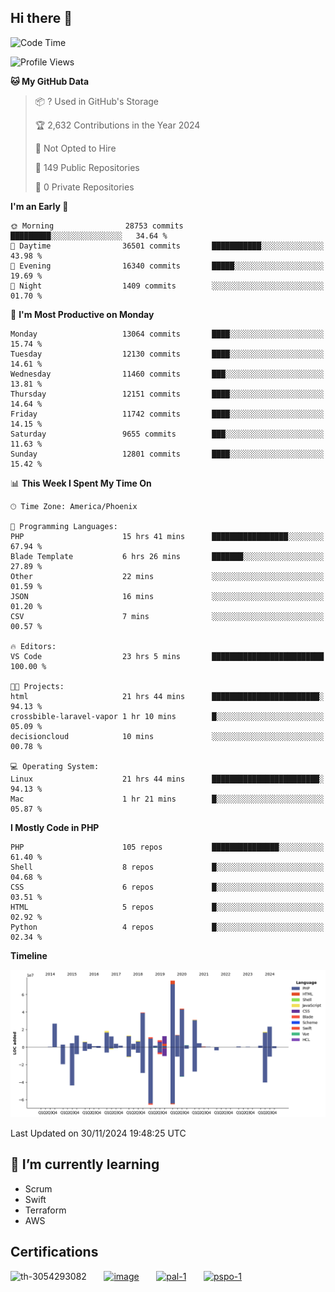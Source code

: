 ## Hi there 👋

<!--START_SECTION:waka-->
![Code Time](http://img.shields.io/badge/Code%20Time-10%2C416%20hrs%2041%20mins-blue)

![Profile Views](http://img.shields.io/badge/Profile%20Views-0-blue)

**🐱 My GitHub Data** 

> 📦 ? Used in GitHub's Storage 
 > 
> 🏆 2,632 Contributions in the Year 2024
 > 
> 🚫 Not Opted to Hire
 > 
> 📜 149 Public Repositories 
 > 
> 🔑 0 Private Repositories 
 > 
**I'm an Early 🐤** 

```text
🌞 Morning                28753 commits       █████████░░░░░░░░░░░░░░░░   34.64 % 
🌆 Daytime                36501 commits       ███████████░░░░░░░░░░░░░░   43.98 % 
🌃 Evening                16340 commits       █████░░░░░░░░░░░░░░░░░░░░   19.69 % 
🌙 Night                  1409 commits        ░░░░░░░░░░░░░░░░░░░░░░░░░   01.70 % 
```
📅 **I'm Most Productive on Monday** 

```text
Monday                   13064 commits       ████░░░░░░░░░░░░░░░░░░░░░   15.74 % 
Tuesday                  12130 commits       ████░░░░░░░░░░░░░░░░░░░░░   14.61 % 
Wednesday                11460 commits       ███░░░░░░░░░░░░░░░░░░░░░░   13.81 % 
Thursday                 12151 commits       ████░░░░░░░░░░░░░░░░░░░░░   14.64 % 
Friday                   11742 commits       ████░░░░░░░░░░░░░░░░░░░░░   14.15 % 
Saturday                 9655 commits        ███░░░░░░░░░░░░░░░░░░░░░░   11.63 % 
Sunday                   12801 commits       ████░░░░░░░░░░░░░░░░░░░░░   15.42 % 
```


📊 **This Week I Spent My Time On** 

```text
🕑︎ Time Zone: America/Phoenix

💬 Programming Languages: 
PHP                      15 hrs 41 mins      █████████████████░░░░░░░░   67.94 % 
Blade Template           6 hrs 26 mins       ███████░░░░░░░░░░░░░░░░░░   27.89 % 
Other                    22 mins             ░░░░░░░░░░░░░░░░░░░░░░░░░   01.59 % 
JSON                     16 mins             ░░░░░░░░░░░░░░░░░░░░░░░░░   01.20 % 
CSV                      7 mins              ░░░░░░░░░░░░░░░░░░░░░░░░░   00.57 % 

🔥 Editors: 
VS Code                  23 hrs 5 mins       █████████████████████████   100.00 % 

🐱‍💻 Projects: 
html                     21 hrs 44 mins      ████████████████████████░   94.13 % 
crossbible-laravel-vapor 1 hr 10 mins        █░░░░░░░░░░░░░░░░░░░░░░░░   05.09 % 
decisioncloud            10 mins             ░░░░░░░░░░░░░░░░░░░░░░░░░   00.78 % 

💻 Operating System: 
Linux                    21 hrs 44 mins      ████████████████████████░   94.13 % 
Mac                      1 hr 21 mins        █░░░░░░░░░░░░░░░░░░░░░░░░   05.87 % 
```

**I Mostly Code in PHP** 

```text
PHP                      105 repos           ███████████████░░░░░░░░░░   61.40 % 
Shell                    8 repos             █░░░░░░░░░░░░░░░░░░░░░░░░   04.68 % 
CSS                      6 repos             █░░░░░░░░░░░░░░░░░░░░░░░░   03.51 % 
HTML                     5 repos             █░░░░░░░░░░░░░░░░░░░░░░░░   02.92 % 
Python                   4 repos             █░░░░░░░░░░░░░░░░░░░░░░░░   02.34 % 
```



**Timeline**

![Lines of Code chart](https://raw.githubusercontent.com/mikebronner/mikebronner/master/assets/bar_graph.png)


 Last Updated on 30/11/2024 19:48:25 UTC
<!--END_SECTION:waka-->

<!--
**mikebronner/mikebronner** is a ✨ _special_ ✨ repository because its `README.md` (this file) appears on your GitHub profile.

Here are some ideas to get you started:

- 🔭 I’m currently working on ...
- 🌱 I’m currently learning ...
- 👯 I’m looking to collaborate on ...
- 🤔 I’m looking for help with ...
- 💬 Ask me about ...
- 📫 How to reach me: ...
- 😄 Pronouns: ...
- ⚡ Fun fact: ...
-->

## 🌱 I’m currently learning

- Scrum
- Swift
- Terraform
- AWS

## Certifications

![th-3054293082](https://user-images.githubusercontent.com/1791050/208267034-c5006f82-ae89-41eb-9478-7106c5aba070.jpg)
&nbsp;&nbsp;&nbsp;&nbsp;&nbsp;
[![image](https://user-images.githubusercontent.com/1791050/208267032-13c8c426-f627-448d-b23e-e3dd74b6712a.png)](https://www.credly.com/users/mike-bronner)
&nbsp;&nbsp;&nbsp;&nbsp;&nbsp;
[![pal-1](https://github.com/mikebronner/mikebronner/assets/1791050/3384899a-848a-4e35-8cee-e35261b5ccce)](https://www.credly.com/users/mike-bronner)
&nbsp;&nbsp;&nbsp;&nbsp;&nbsp;
[![pspo-1](https://github.com/user-attachments/assets/7a6e28a4-7e44-4218-ba25-468d8c703864)](https://www.credly.com/users/mike-bronner)
